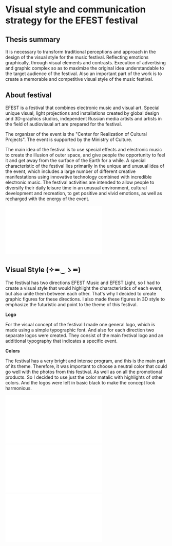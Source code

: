 # Visual style and communication strategy for the EFEST festival 

## Thesis summary

It is necessary to transform traditional perceptions and approach in the design of the visual style for the music festival. Reflecting emotions graphically, through visual elements and contrasts. Execution of advertising and graphic complex so as to maximize the original idea understandable to the target audience of the festival. Also an important part of the work is to create a memorable and competitive visual style of the music festival.

## About festival

EFEST is a festival that combines electronic music and visual art. Special unique visual, light projections and installations created by global design and 3D-graphics studios, independent Russian media artists and artists in the field of audiovisual art are prepared for the festival. 

The organizer of the event is the "Center for Realization of Cultural Projects". The event is supported by the Ministry of Culture.

The main idea of the festival is to use special effects and electronic music to create the illusion of outer space, and give people the opportunity to feel it and get away from the surface of the Earth for a while. A special characteristic of the festival lies primarily in the unique and unusual idea of the event, which includes a large number of different creative manifestations using innovative technology combined with incredible electronic music. The festival activities are intended to allow people to diversify their daily leisure time in an unusual environment, cultural development and recreation, to get positive and vivid emotions, as well as recharged with the energy of the event.

![page-1](PDF/1.pdf)

## Visual Style (✧≖‿ゝ≖)

The festival has two directions EFEST Music and EFEST Light, so I had to create a visual style that would highlight the characteristics of each event, but also unite them between each other. That's why I decided to create graphic figures for these directions. I also made these figures in 3D style to emphasize the futuristic and point to the theme of this festival. 

**Logo**

For the visual concept of the festival I made one general logo, which is made using a simple typographic font. And also for each direction two separate logos were created. They consist of the main festival logo and an additional typography that indicates a specific event.

**Colors**

The festival has a very bright and intense program, and this is the main part of its theme. Therefore, it was important to choose a neutral color that could go well with the photos from this festival. As well as on all the promotional products. So I decided to use just the color matalic with highlights of other colors. And the logos were left in basic black to make the concept look harmonious. 

![page-2](PDF/2.pdf)
![page-3](PDF/3.pdf)
![page-4](PDF/4.pdf)
